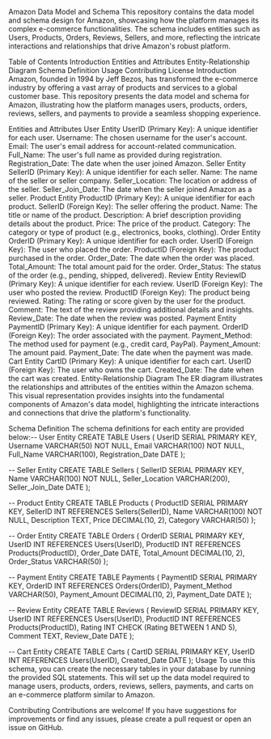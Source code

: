 Amazon Data Model and Schema
This repository contains the data model and schema design for Amazon, showcasing how the platform manages its complex e-commerce functionalities. The schema includes entities such as Users, Products, Orders, Reviews, Sellers, and more, reflecting the intricate interactions and relationships that drive Amazon's robust platform.

Table of Contents
Introduction
Entities and Attributes
Entity-Relationship Diagram
Schema Definition
Usage
Contributing
License
Introduction
Amazon, founded in 1994 by Jeff Bezos, has transformed the e-commerce industry by offering a vast array of products and services to a global customer base. This repository presents the data model and schema for Amazon, illustrating how the platform manages users, products, orders, reviews, sellers, and payments to provide a seamless shopping experience.

Entities and Attributes
User Entity
UserID (Primary Key): A unique identifier for each user.
Username: The chosen username for the user's account.
Email: The user's email address for account-related communication.
Full_Name: The user's full name as provided during registration.
Registration_Date: The date when the user joined Amazon.
Seller Entity
SellerID (Primary Key): A unique identifier for each seller.
Name: The name of the seller or seller company.
Seller_Location: The location or address of the seller.
Seller_Join_Date: The date when the seller joined Amazon as a seller.
Product Entity
ProductID (Primary Key): A unique identifier for each product.
SellerID (Foreign Key): The seller offering the product.
Name: The title or name of the product.
Description: A brief description providing details about the product.
Price: The price of the product.
Category: The category or type of product (e.g., electronics, books, clothing).
Order Entity
OrderID (Primary Key): A unique identifier for each order.
UserID (Foreign Key): The user who placed the order.
ProductID (Foreign Key): The product purchased in the order.
Order_Date: The date when the order was placed.
Total_Amount: The total amount paid for the order.
Order_Status: The status of the order (e.g., pending, shipped, delivered).
Review Entity
ReviewID (Primary Key): A unique identifier for each review.
UserID (Foreign Key): The user who posted the review.
ProductID (Foreign Key): The product being reviewed.
Rating: The rating or score given by the user for the product.
Comment: The text of the review providing additional details and insights.
Review_Date: The date when the review was posted.
Payment Entity
PaymentID (Primary Key): A unique identifier for each payment.
OrderID (Foreign Key): The order associated with the payment.
Payment_Method: The method used for payment (e.g., credit card, PayPal).
Payment_Amount: The amount paid.
Payment_Date: The date when the payment was made.
Cart Entity
CartID (Primary Key): A unique identifier for each cart.
UserID (Foreign Key): The user who owns the cart.
Created_Date: The date when the cart was created.
Entity-Relationship Diagram
The ER diagram illustrates the relationships and attributes of the entities within the Amazon schema. This visual representation provides insights into the fundamental components of Amazon's data model, highlighting the intricate interactions and connections that drive the platform's functionality.

Schema Definition
The schema definitions for each entity are provided below:-- User Entity
CREATE TABLE Users (
    UserID SERIAL PRIMARY KEY,
    Username VARCHAR(50) NOT NULL,
    Email VARCHAR(100) NOT NULL,
    Full_Name VARCHAR(100),
    Registration_Date DATE
);

-- Seller Entity
CREATE TABLE Sellers (
    SellerID SERIAL PRIMARY KEY,
    Name VARCHAR(100) NOT NULL,
    Seller_Location VARCHAR(200),
    Seller_Join_Date DATE
);

-- Product Entity
CREATE TABLE Products (
    ProductID SERIAL PRIMARY KEY,
    SellerID INT REFERENCES Sellers(SellerID),
    Name VARCHAR(100) NOT NULL,
    Description TEXT,
    Price DECIMAL(10, 2),
    Category VARCHAR(50)
);

-- Order Entity
CREATE TABLE Orders (
    OrderID SERIAL PRIMARY KEY,
    UserID INT REFERENCES Users(UserID),
    ProductID INT REFERENCES Products(ProductID),
    Order_Date DATE,
    Total_Amount DECIMAL(10, 2),
    Order_Status VARCHAR(50)
);

-- Payment Entity
CREATE TABLE Payments (
    PaymentID SERIAL PRIMARY KEY,
    OrderID INT REFERENCES Orders(OrderID),
    Payment_Method VARCHAR(50),
    Payment_Amount DECIMAL(10, 2),
    Payment_Date DATE
);

-- Review Entity
CREATE TABLE Reviews (
    ReviewID SERIAL PRIMARY KEY,
    UserID INT REFERENCES Users(UserID),
    ProductID INT REFERENCES Products(ProductID),
    Rating INT CHECK (Rating BETWEEN 1 AND 5),
    Comment TEXT,
    Review_Date DATE
);

-- Cart Entity
CREATE TABLE Carts (
    CartID SERIAL PRIMARY KEY,
    UserID INT REFERENCES Users(UserID),
    Created_Date DATE
);
Usage
To use this schema, you can create the necessary tables in your database by running the provided SQL statements. This will set up the data model required to manage users, products, orders, reviews, sellers, payments, and carts on an e-commerce platform similar to Amazon.

Contributing
Contributions are welcome! If you have suggestions for improvements or find any issues, please create a pull request or open an issue on GitHub.
